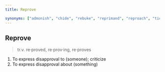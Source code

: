 ```yaml
---
title: Reprove

synonyms: ["admonish", "chide", "rebuke", "reprimand", "reproach", "tick off"]
---
```


## Reprove

> tr.v. re·proved, re·prov·ing, re·proves

1. To express disapproval to (someone); criticize
2. To express disapproval about (something)
